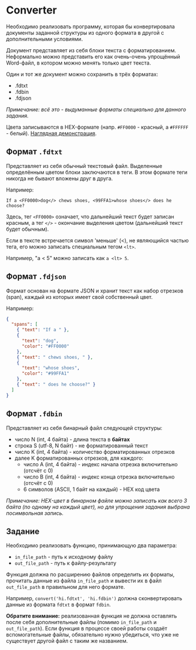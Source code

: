 # Converter

Необходимо реализовать программу, которая бы
конвертировала документы заданной структуры из одного
формата в другой с дополнительными условиями.

Документ представляет из себя блоки текста с форматированием.
Неформально можно представить его как очень-очень упрощённый
Word-файл, в котором можно менять только цвет текста.

Один и тот же документ можно сохранить в трёх форматах:
- .fdtxt
- .fdbin
- .fdjson

_Примечание: всё это - выдуманные форматы специально для данного задания._

Цвета записываются в HEX-формате (напр. `#FF0000` - красный, а `#FFFFFF` - белый).
[Наглядная демонстрация](https://www.w3schools.com/colors/colors_hexadecimal.asp).

## Формат `.fdtxt`
Представляет из себя обычный текстовый файл.
Выделенные определённым цветом блоки заключаются в теги.
В этом формате теги никогда не бывают вложены друг в друга.

Например:
```
If a <FF0000>dog</> chews shoes, <99FFA1>whose shoes</> does he choose?
```

Здесь, тег `<FF0000>` означает, что дальнейший текст будет записан красным,
а тег `</>` - окончание выделения цветом (дальнейший текст будет обычным).

Если в тексте встречается символ 'меньше' (<), не являющийся частью тега,
его можно записать специальным тегом `<lt>`.

Например, "a < 5" можно записать как `a <lt> 5`.

## Формат `.fdjson`

Формат основан на формате JSON и хранит текст как набор
отрезков (span), каждый из которых имеет свой собственный цвет.

Например:
```json
{
  "spans": [
    { "text": "If a " },
    {
      "text": "dog",
      "color": "#FF0000"
    },
    { "text": " chews shoes, " },
    {
      "text": "whose shoes",
      "color": "#99FFA1"
    },
    { "text": " does he choose?" }
  ]
}
```

## Формат `.fdbin`

Представляет из себя бинарный файл следующей структуры:
- число N (int, 4 байта) - длина текста в **байтах**
- строка S (utf-8, N байт) - не форматированный текст
- число K (int, 4 байта) - количество форматированных отрезков
- далее K форматированных отрезков, для каждого:
  - число A (int, 4 байта) - индекс начала отрезка включительно (отсчёт с 0)
  - число B (int, 4 байта) - индекс конца отрезка включительно (отсчёт с 0)
  - 6 символов (ASCII, 1 байт на каждый) - HEX код цвета

_Примечание: HEX-цвет в бинарном файле можно записать как
всего 3 байта (по одному на каждый цвет), но для упрощения задания
выбрана посимвольная запись._

## Задание

Необходимо реализовать функцию, принимающую два параметра:
- `in_file_path` - путь к исходному файлу
- `out_file_path` - путь к файлу-результату

Функция должна по расширению файлов определить их форматы,
прочитать данные из файла `in_file_path`
и вывести их в файл `out_file_path` в правильном для него формате.

Например, `convert('hi.fdtxt', 'hi.fdbin')` должна сконвертировать
данные из формата `fdtxt` в формат `fdbin`.

**Обратите внимание:** реализованная функция не должна оставлять
после себя дополнительные файлы (помимо `in_file_path` и `out_file_path`).
Если функция в процессе своей
работы создаёт вспомогательные файлы, обязательно нужно убедиться,
что уже не существует другой файл с таким же названием.
